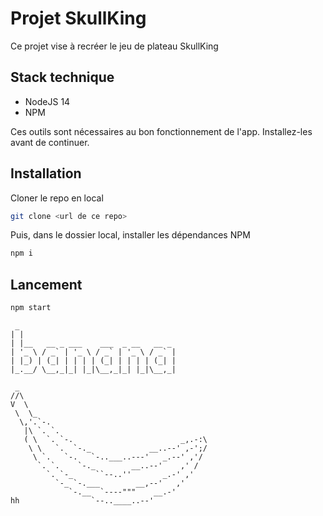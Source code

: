 # Projet SkullKing

Ce projet vise à recréer le jeu de plateau SkullKing

## Stack technique

- NodeJS 14
- NPM

Ces outils sont nécessaires au bon fonctionnement de l'app. Installez-les avant de continuer.

## Installation

Cloner le repo en local

```bash
git clone <url de ce repo>
```

Puis, dans le dossier local, installer les dépendances NPM

```bash
npm i
```

## Lancement

```bash
npm start
```

```
 _
| |
| |__   __ _ ___    ___  _ __   __ _ 
| '_ \ / _` | '_ \ / _` | '_ \ / _` |
| |_) | (_| | | | | (_| | | | | (_| |
|_.__/ \__,_|_| |_|\__,_|_| |_|\__,_|

 _
//\
V  \
 \  \_
  \,'.`-.
   |\ `. `.       
   ( \  `. `-.                        _,.-:\
    \ \   `.  `-._             __..--' ,-';/
     \ `.   `-.   `-..___..---'   _.--' ,'/
      `. `.    `-._        __..--'    ,' /
        `. `-_     ``--..''       _.-' ,'
          `-_ `-.___        __,--'   ,'
             `-.__  `----"""    __.-'
hh                `--..____..--'
```
